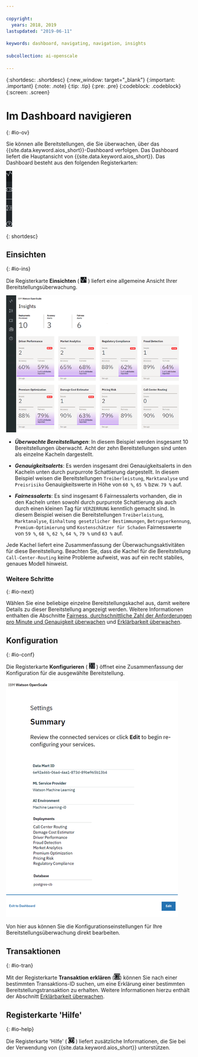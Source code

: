 ```yaml
---

copyright:
  years: 2018, 2019
lastupdated: "2019-06-11"

keywords: dashboard, navigating, navigation, insights

subcollection: ai-openscale

---
```


{:shortdesc: .shortdesc}
{:new_window: target="_blank"}
{:important: .important}
{:note: .note}
{:tip: .tip}
{:pre: .pre}
{:codeblock: .codeblock}
{:screen: .screen}

# Im Dashboard navigieren
{: #io-ov}

Sie können alle Bereitstellungen, die Sie überwachen, über das {{site.data.keyword.aios_short}}-Dashboard verfolgen. Das Dashboard liefert die Hauptansicht von {{site.data.keyword.aios_short}}. Das Dashboard besteht aus den folgenden Registerkarten:

  ![Registerkarte 'Einsichten'](images/insight-tabs.png)

{: shortdesc}

## Einsichten
{: #io-ins}

Die Registerkarte **Einsichten** ( ![Dashboard für Einsichten](images/insight-dash-tab.png) ) liefert eine allgemeine Ansicht Ihrer Bereitstellungsüberwachung.

  ![Dashboard für Einsichten](images/insight-dashboard.png)

- ***Überwachte Bereitstellungen***: In diesem Beispiel werden insgesamt 10 Bereitstellungen überwacht. Acht der zehn Bereitstellungen sind unten als einzelne Kacheln dargestellt.

- ***Genauigkeitsalerts***: Es werden insgesamt drei Genauigkeitsalerts in den Kacheln unten durch purpurrote Schattierung dargestellt. In diesem Beispiel weisen die Bereitstellungen `Treiberleistung`, `Marktanalyse` und `Preisrisiko` Genauigkeitswerte in Höhe von `60 %`, `65 %` bzw. `79 %` auf.

- ***Fairnessalerts***: Es sind insgesamt 6 Fairnessalerts vorhanden, die in den Kacheln unten sowohl durch purpurrote Schattierung als auch durch einen kleinen Tag für `VERZERRUNG` kenntlich gemacht sind. In diesem Beispiel weisen die Bereitstellungen `Treiberleistung`, `Marktanalyse`, `Einhaltung gesetzlicher Bestimmungen`, `Betrugserkennung`, `Premium-Optimierung` und `Kostenschätzer für Schaden` Fairnesswerte von `59 %`, `68 %`, `62 %`, `64 %`, `79 %` und `63 %` auf.

Jede Kachel liefert eine Zusammenfassung der Überwachungsaktivitäten für diese Bereitstellung. Beachten Sie, dass die Kachel für die Bereitstellung `Call-Center-Routing` keine Probleme aufweist, was auf ein recht stabiles, genaues Modell hinweist.

### Weitere Schritte
{: #io-next}

Wählen Sie eine beliebige einzelne Bereitstellungskachel aus, damit weitere Details zu dieser Bereitstellung angezeigt werden. Weitere Informationen enthalten die Abschnitte [Fairness, durchschnittliche Zahl der Anforderungen pro Minute und Genauigkeit überwachen](/docs/services/ai-openscale?topic=ai-openscale-it-ov) und [Erklärbarkeit überwachen](/docs/services/ai-openscale?topic=ai-openscale-ie-ov).

## Konfiguration
{: #io-conf}

Die Registerkarte **Konfigurieren** ( ![Registerkarte 'Konfigurieren'](images/insight-config-tab.png) ) öffnet eine Zusammenfassung der Konfiguration für die ausgewählte Bereitstellung.

  ![Konfigurationszusammenfassung](images/insight-config-summary.png)

Von hier aus können Sie die Konfigurationseinstellungen für Ihre Bereitstellungsüberwachung direkt bearbeiten.

## Transaktionen
{: #io-tran}

Mit der Registerkarte **Transaktion erklären** (![Registerkarte 'Transaktion erklären'](images/insight-transact-tab.png)) können Sie nach einer bestimmten Transaktions-ID suchen, um eine Erklärung einer bestimmten Bereitstellungstransaktion zu erhalten. Weitere Informationen hierzu enthält der Abschnitt [Erklärbarkeit überwachen](/docs/services/ai-openscale?topic=ai-openscale-ie-ov).

## Registerkarte 'Hilfe'
{: #io-help}

Die Registerkarte 'Hilfe' ( ![Registerkarte 'Hilfe'](images/insight-help-tab.png) ) liefert zusätzliche Informationen, die Sie bei der Verwendung von {{site.data.keyword.aios_short}} unterstützen.
